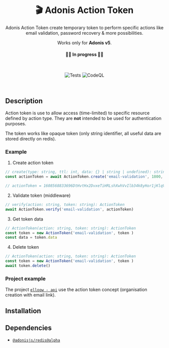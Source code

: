 <div align="center">
  
# 🎬 Adonis Action Token 
Adonis Action Token create temporary token to perform specific actions like email validation, password recovery & more possibilities. 

Works only for **Adonis v5**.

#### 👷‍♀️ In progress 👷‍♂️

<br>

![Tests](https://github.com/crbast/adonis-action-token/workflows/Tests/badge.svg?branch=main)
![CodeQL](https://github.com/crbast/adonis-action-token/workflows/CodeQL/badge.svg?branch=main)

<br>

</div>

## Description
Action token is use to allow access (time-limited) to specific resource defined by action type. They are **not** intended to be used for authentication purposes.

The token works like opaque token (only string identifier, all useful data are stored directly on redis).

### Example
1. Create action token 
```ts
// create(type: string, ttl: int, data: {} | string | undefined): string
const actionToken = await ActionToken.create('email-validation', 1800, { email: 'myemail@crbast.ch' })

// actionToken = 1608568833696DtHvtHx2DvxeTiHRLshXwhVvIlb34k8yHor1jKlqV5
```
2. Validate token (middleware)
```ts
// verify(action: string, token: string): ActionToken
await ActionToken.verify('email-validation', actionToken)
```
3. Get token data
```ts
// ActionToken(action: string, token: string): ActionToken
const token = new ActionToken('email-validation', token )
const data = token.data
```
4. Delete token 
```ts
// ActionToken(action: string, token: string): ActionToken
const token = new ActionToken('email-validation', token )
await token.delete()
```

### Project example

The project [`elloow - api`](https://github.com/elloow/elloow) use the action token concept (organisation creation with email link).

## Installation 

## Dependencies
- [`@adonisjs/redis@alpha`](https://github.com/adonisjs/redis)
